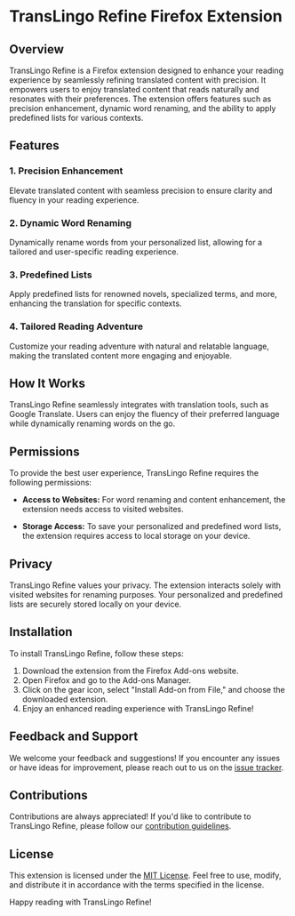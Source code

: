 # TransLingo Refine Firefox Extension

## Overview

TransLingo Refine is a Firefox extension designed to enhance your reading experience by seamlessly refining translated content with precision. It empowers users to enjoy translated content that reads naturally and resonates with their preferences. The extension offers features such as precision enhancement, dynamic word renaming, and the ability to apply predefined lists for various contexts.

## Features

### 1. Precision Enhancement

Elevate translated content with seamless precision to ensure clarity and fluency in your reading experience.

### 2. Dynamic Word Renaming

Dynamically rename words from your personalized list, allowing for a tailored and user-specific reading experience.

### 3. Predefined Lists

Apply predefined lists for renowned novels, specialized terms, and more, enhancing the translation for specific contexts.

### 4. Tailored Reading Adventure

Customize your reading adventure with natural and relatable language, making the translated content more engaging and enjoyable.

## How It Works

TransLingo Refine seamlessly integrates with translation tools, such as Google Translate. Users can enjoy the fluency of their preferred language while dynamically renaming words on the go.

## Permissions

To provide the best user experience, TransLingo Refine requires the following permissions:

- **Access to Websites:** For word renaming and content enhancement, the extension needs access to visited websites.
  
- **Storage Access:** To save your personalized and predefined word lists, the extension requires access to local storage on your device.

## Privacy

TransLingo Refine values your privacy. The extension interacts solely with visited websites for renaming purposes. Your personalized and predefined lists are securely stored locally on your device.

## Installation

To install TransLingo Refine, follow these steps:

1. Download the extension from the Firefox Add-ons website.
2. Open Firefox and go to the Add-ons Manager.
3. Click on the gear icon, select "Install Add-on from File," and choose the downloaded extension.
4. Enjoy an enhanced reading experience with TransLingo Refine!

## Feedback and Support

We welcome your feedback and suggestions! If you encounter any issues or have ideas for improvement, please reach out to us on the [issue tracker](https://github.com/your-username/translingo-refine/issues).

## Contributions

Contributions are always appreciated! If you'd like to contribute to TransLingo Refine, please follow our [contribution guidelines](CONTRIBUTING.md).

## License

This extension is licensed under the [MIT License](LICENSE). Feel free to use, modify, and distribute it in accordance with the terms specified in the license.

Happy reading with TransLingo Refine!
